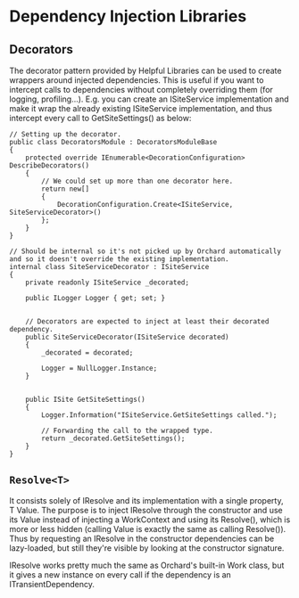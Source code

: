 # Dependency Injection Libraries



## Decorators

The decorator pattern provided by Helpful Libraries can be used to create wrappers around injected dependencies. This is useful if you want to intercept calls to dependencies without completely overriding them (for logging, profiling...). E.g. you can create an ISiteService implementation and make it wrap the already existing ISiteService implementation, and thus intercept every call to GetSiteSettings() as below:

    // Setting up the decorator.
    public class DecoratorsModule : DecoratorsModuleBase
    {
        protected override IEnumerable<DecorationConfiguration> DescribeDecorators()
        {
            // We could set up more than one decorator here.
            return new[]
            {
                DecorationConfiguration.Create<ISiteService, SiteServiceDecorator>()
            };
        }
    }

    // Should be internal so it's not picked up by Orchard automatically and so it doesn't override the existing implementation.
    internal class SiteServiceDecorator : ISiteService
    {
        private readonly ISiteService _decorated;

        public ILogger Logger { get; set; }


        // Decorators are expected to inject at least their decorated dependency.
        public SiteServiceDecorator(ISiteService decorated)
        {
            _decorated = decorated;

            Logger = NullLogger.Instance;
        }
        
        
        public ISite GetSiteSettings()
        {
            Logger.Information("ISiteService.GetSiteSettings called.");

            // Forwarding the call to the wrapped type.
            return _decorated.GetSiteSettings();
        }
    }


## `Resolve<T>`

It consists solely of IResolve<T> and its implementation with a single property, T Value. The purpose is to inject IResolve through the constructor and use its Value instead of injecting a WorkContext and using its Resolve(), which is more or less hidden (calling Value is exactly the same as calling Resolve()). Thus by requesting an IResolve in the constructor dependencies can be lazy-loaded, but still they're visible by looking at the constructor signature.

IResolve works pretty much the same as Orchard's built-in Work class, but it gives a new instance on every call if the dependency is an ITransientDependency.